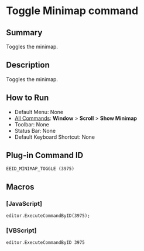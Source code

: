 # Toggle Minimap command

## Summary

Toggles the minimap.

## Description

Toggles the minimap.

## How to Run

- Default Menu: None
- [All Commands](../tools/all_commands): **Window** \> **Scroll** \> **Show Minimap**
- Toolbar: None
- Status Bar: None
- Default Keyboard Shortcut: None

## Plug-in Command ID

```
EEID_MINIMAP_TOGGLE (3975)```

## Macros

### \[JavaScript\]

```
editor.ExecuteCommandByID(3975);
```

### \[VBScript\]

```
editor.ExecuteCommandByID 3975
```
